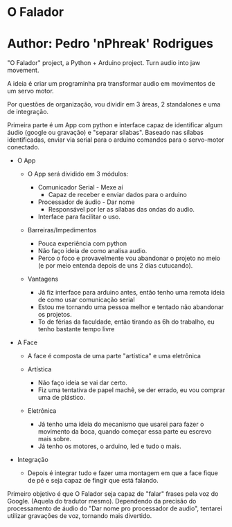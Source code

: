 # O Falador
# Author: Pedro 'nPhreak' Rodrigues

"O Falador" project, a Python + Arduino project. Turn audio into jaw movement.

A ideia é criar um programinha pra transformar audio em movimentos de um servo motor.

Por questões de organização, vou dividir em 3 áreas, 2 standalones e uma de integração.

Primeira parte é um App com python e interface capaz de identificar algum áudio (google ou gravação) e "separar sílabas".
Baseado nas sílabas identificadas, enviar via serial para o arduino comandos para o servo-motor conectado.
    
- O App
    - O App será dividido em 3 módulos:
        - Comunicador Serial - Mexe aí
            - Capaz de receber e enviar dados para o arduino
        - Processador de áudio - Dar nome
            - Responsável por ler as sílabas das ondas do audio.
        - Interface para facilitar o uso.

    - Barreiras/Impedimentos
        - Pouca experiência com python
        - Não faço ideia de como analisa audio.
        - Perco o foco e provavelmente vou abandonar o projeto no meio (e por meio entenda depois de uns 2 dias cutucando).

    - Vantagens
        - Já fiz interface para arduino antes, então tenho uma remota ideia de como usar comunicação serial
        - Estou me tornando uma pessoa melhor e tentado não abandonar os projetos.
        - To de férias da faculdade, então tirando as 6h do trabalho, eu tenho bastante tempo livre


- A Face
    - A face é composta de uma parte "artística" e uma eletrônica

    - Artística
        - Não faço ideia se vai dar certo.
        - Fiz uma tentativa de papel machê, se der errado, eu vou comprar uma de plástico. 
    
    - Eletrônica
        - Já tenho uma ideia do mecanismo que usarei para fazer o movimento da boca, quando começar essa parte eu escrevo mais sobre.
        - Já tenho os motores, o arduino, led e tudo o mais.

- Integração
    - Depois é integrar tudo e fazer uma montagem em que a face fique de pé e seja capaz de fingir que está falando.


Primeiro objetivo é que O Falador seja capaz de "falar" frases pela voz do Google. (Aquela do tradutor mesmo).
Dependendo da precisão do processamento de áudio do "Dar nome pro processador de audio", tentarei utilizar gravações de voz, tornando mais divertido.